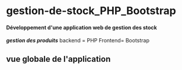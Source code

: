 # gestion-de-stock_PHP_Bootstrap

####  Développement d'une application web de gestion des stock
***gestion des produits***
backend = PHP
Frontend= Bootstrap

## vue globale de l'application
